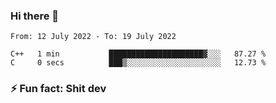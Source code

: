 ### Hi there 👋
<!--START_SECTION:waka-->

```text
From: 12 July 2022 - To: 19 July 2022

C++   1 min           █████████████████████▓░░░   87.27 %
C     0 secs          ███▒░░░░░░░░░░░░░░░░░░░░░   12.73 %
```

<!--END_SECTION:waka-->
<!--
**TG4LAaron/TG4LAaron** is a ✨ _special_ ✨ repository because its `README.md` (this file) appears on your GitHub profile.

Here are some ideas to get you started:

- 🔭 I’m currently working on ...
- 🌱 I’m currently learning ...
- 👯 I’m looking to collaborate on ...
- 🤔 I’m looking for help with ...
- 💬 Ask me about ...
- 📫 How to reach me: ...
- 😄 Pronouns: ...
- ⚡ Fun fact: ...
-->
### ⚡ Fun fact: Shit dev
